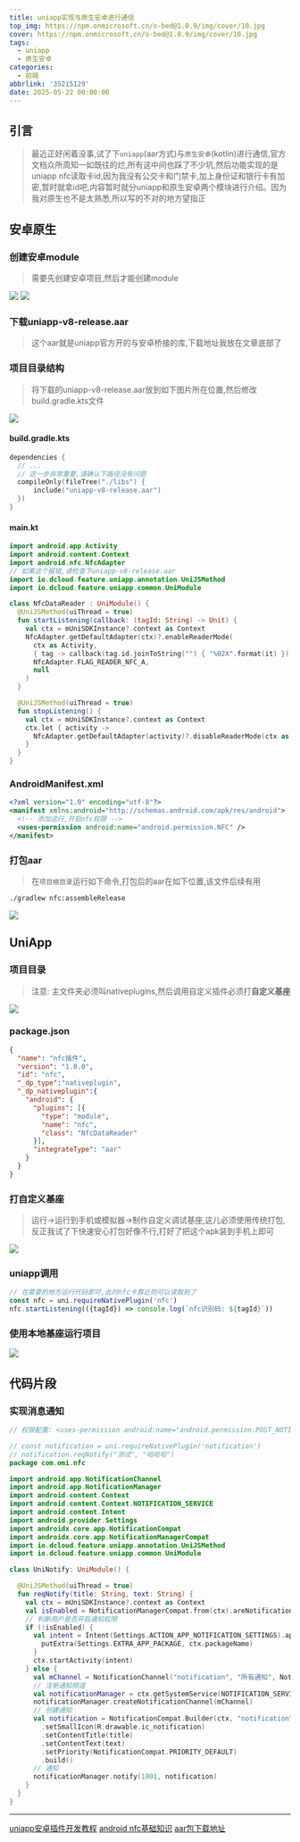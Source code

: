```yaml
---
title: uniapp实现与原生安卓进行通信
top_img: https://npm.onmicrosoft.cn/o-bed@1.0.9/img/cover/10.jpg
cover: https://npm.onmicrosoft.cn/o-bed@1.0.9/img/cover/10.jpg
tags:
  - uniapp
  - 原生安卓
categories:
  - 前端
abbrlink: '35215129'
date: 2025-05-22 00:00:00
---
```


## 引言
> 最近正好闲着没事,试了下`uniapp`(aar方式)与`原生安卓`(kotlin)进行通信,官方文档众所周知一如既往的烂,所有这中间也踩了不少坑,然后功能实现的是uniapp nfc读取卡id,因为我没有公交卡和门禁卡,加上身份证和银行卡有加密,暂时就拿id吧,内容暂时就分uniapp和原生安卓两个模块进行介绍。因为我对原生也不是太熟悉,所以写的不对的地方望指正

## 安卓原生
### 创建安卓module
> 需要先创建安卓项目,然后才能创建module

![](https://npm.onmicrosoft.cn/o-bed@1.0.9/img/channel/1.png)
![](https://npm.onmicrosoft.cn/o-bed@1.0.9/img/channel/2.png)

### 下载uniapp-v8-release.aar
> 这个aar就是uniapp官方开的与安卓桥接的库,下载地址我放在文章底部了

### 项目目录结构
> 将下载的uniapp-v8-release.aar放到如下图片所在位置,然后修改build.gradle.kts文件

![](https://npm.onmicrosoft.cn/o-bed@1.0.9/img/channel/3.png)

#### build.gradle.kts
```kotlin
dependencies {
  // ...
  // 这一步非常重要,请确认下路径没有问题
  compileOnly(fileTree("./libs") {
      include("uniapp-v8-release.aar")
  })
}
```

#### main.kt
```kotlin
import android.app.Activity
import android.content.Context
import android.nfc.NfcAdapter
// 如果这个报错,请检查下uniapp-v8-release.aar
import io.dcloud.feature.uniapp.annotation.UniJSMethod
import io.dcloud.feature.uniapp.common.UniModule

class NfcDataReader : UniModule() {
  @UniJSMethod(uiThread = true)
  fun startListening(callback: (tagId: String) -> Unit) {
    val ctx = mUniSDKInstance?.context as Context
    NfcAdapter.getDefaultAdapter(ctx)?.enableReaderMode(
      ctx as Activity,
      { tag -> callback(tag.id.joinToString("") { "%02X".format(it) }) },
      NfcAdapter.FLAG_READER_NFC_A,
      null
    )
  }

  @UniJSMethod(uiThread = true)
  fun stopListening() {
    val ctx = mUniSDKInstance?.context as Context
    ctx.let { activity ->
      NfcAdapter.getDefaultAdapter(activity)?.disableReaderMode(ctx as Activity)
    }
  }
}
```

### AndroidManifest.xml
```xml
<?xml version="1.0" encoding="utf-8"?>
<manifest xmlns:android="http://schemas.android.com/apk/res/android">
  <!-- 添加这行,开启nfc权限 -->
  <uses-permission android:name="android.permission.NFC" />
</manifest>
```

### 打包aar

> 在`项目根目录`运行如下命令,打包后的aar在如下位置,该文件后续有用

```bash
./gradlew nfc:assembleRelease
```

![](https://npm.onmicrosoft.cn/o-bed@1.0.9/img/channel/4.png)

## UniApp
### 项目目录
> 注意: 主文件夹必须叫nativeplugins,然后调用自定义插件必须打**自定义基座**

![](https://npm.onmicrosoft.cn/o-bed@1.0.9/img/channel/5.png)

### package.json
```json
{
  "name": "nfc插件",
  "version": "1.0.0",
  "id": "nfc",
  "_dp_type":"nativeplugin",
  "_dp_nativeplugin":{
    "android": {
      "plugins": [{
        "type": "module",
        "name": "nfc",
        "class": "NfcDataReader"
      }],
      "integrateType": "aar"
    }
  }
}
```

### 打自定义基座
> 运行->运行到手机或模拟器->制作自定义调试基座,这儿必须使用传统打包,反正我试了下快速安心打包好像不行,打好了把这个apk装到手机上即可

![](https://npm.onmicrosoft.cn/o-bed@1.0.9/img/channel/6.png)

### uniapp调用
```js
// 在需要的地方运行代码即可,此时nfc卡靠近则可以读取到了
const nfc = uni.requireNativePlugin('nfc')
nfc.startListening(({tagId}) => console.log(`nfc识别码: ${tagId}`))
```

### 使用本地基座运行项目

![](https://npm.onmicrosoft.cn/o-bed@1.0.9/img/channel/7.png)

## 代码片段
### 实现消息通知
```kotlin
// 权限配置: <uses-permission android:name="android.permission.POST_NOTIFICATIONS"/>

// const notification = uni.requireNativePlugin('notification')
// notification.reqNotify("测试", "哈哈哈")
package com.omi.nfc

import android.app.NotificationChannel
import android.app.NotificationManager
import android.content.Context
import android.content.Context.NOTIFICATION_SERVICE
import android.content.Intent
import android.provider.Settings
import androidx.core.app.NotificationCompat
import androidx.core.app.NotificationManagerCompat
import io.dcloud.feature.uniapp.annotation.UniJSMethod
import io.dcloud.feature.uniapp.common.UniModule

class UniNotify: UniModule() {

  @UniJSMethod(uiThread = true)
  fun reqNotify(title: String, text: String) {
    val ctx = mUniSDKInstance?.context as Context
    val isEnabled = NotificationManagerCompat.from(ctx).areNotificationsEnabled()
    // 判断用户是否开启通知权限
    if (!isEnabled) {
      val intent = Intent(Settings.ACTION_APP_NOTIFICATION_SETTINGS).apply {
        putExtra(Settings.EXTRA_APP_PACKAGE, ctx.packageName)
      }
      ctx.startActivity(intent)
    } else {
      val mChannel = NotificationChannel("notification", "所有通知", NotificationManager.IMPORTANCE_DEFAULT)
      // 注册通知频道
      val notificationManager = ctx.getSystemService(NOTIFICATION_SERVICE) as NotificationManager
      notificationManager.createNotificationChannel(mChannel)
      // 创建通知
      val notification = NotificationCompat.Builder(ctx, "notification")
        .setSmallIcon(R.drawable.ic_notification)
        .setContentTitle(title)
        .setContentText(text)
        .setPriority(NotificationCompat.PRIORITY_DEFAULT)
        .build()
      // 通知
      notificationManager.notify(1001, notification)
    }
  }
}
```

---
[uniapp安卓插件开发教程](https://nativesupport.dcloud.net.cn/NativePlugin/course/android.html)
[android nfc基础知识](https://developer.android.com/develop/connectivity/nfc/nfc?hl=zh-cn)
[aar包下载地址](https://github.com/jeawy/UniPlugin-Hello-AS/tree/master/app/libs)